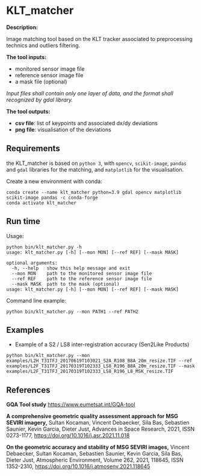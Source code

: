 # KLT_matcher

**Description:**

Image matching tool based on the KLT tracker associated to preprocessing technics and outliers filtering.

**The tool inputs:**
* monitored sensor image file
* reference sensor image file
* a mask file (optional)

_Input files shall contain only one layer of data, and the format shall recognized by gdal library._  

**The tool outputs:**
* **csv file**: list of keypoints and associated dx/dy deviations
* **png file**: visualisation of the deviations

## Requirements

the KLT_matcher is based on `python 3`, with `opencv`, `scikit-image`, `pandas` and `gdal` libraries for the matching, and 
`matplotlib` for the visualisation.

Create a new environment with conda:

```shell
conda create --name klt_matcher python=3.9 gdal opencv matplotlib scikit-image pandas -c conda-forge
conda activate klt_matcher
```

## Run time

Usage:
```shell
python bin/klt_matcher.py -h
usage: klt_matcher.py [-h] [--mon MON] [--ref REF] [--mask MASK]

optional arguments:
  -h, --help   show this help message and exit
  --mon MON    path to the monitored sensor image file
  --ref REF    path to the reference sensor image file
  --mask MASK  path to the mask (optional)
usage: klt_matcher.py [-h] [--mon MON] [--ref REF] [--mask MASK]
```

Command line example:
```shell
python bin/klt_matcher.py --mon PATH1 --ref PATH2
```



## Examples

* Example of a S2  / LS8 inter-registration accuracy (Sen2Like Products)
```shell
python bin/klt_matcher.py --mon examples/L2H_T31TFJ_20170619T103021_S2A_R108_B8A_20m_resize.TIF --ref examples/L2F_T31TFJ_20170319T102333_LS8_R196_B8A_20m_resize.TIF --mask examples/L2F_T31TFJ_20170319T102333_LS8_R196_L8_MSK_resize.TIF
```

## References

**GQA Tool study**
https://www.eumetsat.int/GQA-tool

**A comprehensive geometric quality assessment approach for MSG SEVIRI imagery,**
Sultan Kocaman, Vincent Debaecker, Sila Bas, Sebastien Saunier, Kevin Garcia, Dieter Just,
Advances in Space Research, 2021, ISSN 0273-1177,
https://doi.org/10.1016/j.asr.2021.11.018

**On the geometric accuracy and stability of MSG SEVIRI images,**
Vincent Debaecker, Sultan Kocaman, Sebastien Saunier, Kevin Garcia, Sila Bas, Dieter Just,
Atmospheric Environment, Volume 262, 2021, 118645, ISSN 1352-2310,
https://doi.org/10.1016/j.atmosenv.2021.118645

